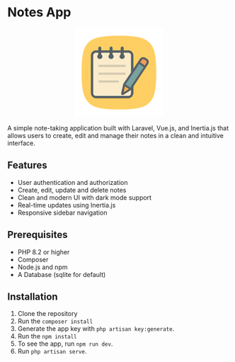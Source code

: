 # Notes App

<p align="center">
    <img src="./public/favicon.svg" alt="Logo" width="200">
</p>

A simple note-taking application built with Laravel, Vue.js, and Inertia.js that allows users to create, edit and manage their notes in a clean and intuitive interface.

## Features

- User authentication and authorization
- Create, edit, update and delete notes
- Clean and modern UI with dark mode support
- Real-time updates using Inertia.js
- Responsive sidebar navigation

## Prerequisites

- PHP 8.2 or higher
- Composer
- Node.js and npm
- A Database (sqlite for default)

## Installation

1. Clone the repository
2. Run the `composer install`
3. Generate the app key with `php artisan key:generate`.
4. Run the `npm install`
5. To see the app, run `npm run dev`.
6. Run `php artisan serve`.
